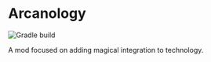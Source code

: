 # Arcanology
![Gradle build](https://github.com/NiChrosia/Arcanology/workflows/Gradle%20build/badge.svg)

A mod focused on adding magical integration to technology.